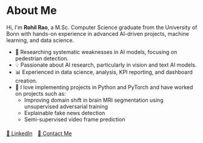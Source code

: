 <body>
    <div class="container">
        <h1>About Me</h1>
        <p>Hi, I'm <strong>Rohil Rao</strong>, a M.Sc. Computer Science graduate from the University of Bonn with hands-on experience in advanced AI-driven projects, machine learning, and data science.</p>
        <ul>
            <li>🤖 Researching systematic weaknesses in AI models, focusing on pedestrian detection.</li>
            <li>💡 Passionate about AI research, particularly in vision and text AI models.</li>
            <li>📊 Experienced in data science, analysis, KPI reporting, and dashboard creation.</li>
            <li>🐍 I love implementing projects in Python and PyTorch and have worked on projects such as:
                <ul>
                    <li>Improving domain shift in brain MRI segmentation using unsupervised adversarial training</li>
                    <li>Explainable fake news detection</li>
                    <li>Semi-supervised video frame prediction</li>
                </ul>
            </li>
        </ul>
        <div class="links" style="margin-top: 20px;">
            <a href="https://www.linkedin.com/in/rohilrao" style="margin-right: 10px;">🔗 LinkedIn</a>
            <a href="mailto:s6roraoo@uni-bonn.de">📧 Contact Me</a>
        </div>
    </div>
</body>
